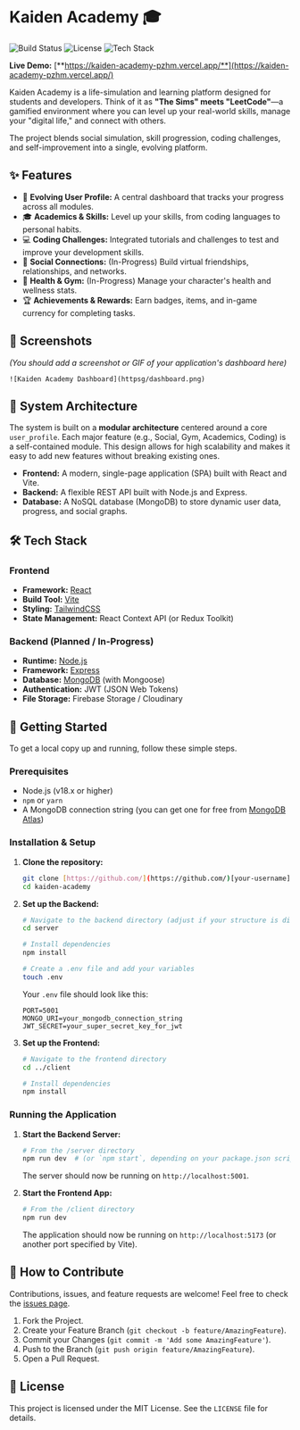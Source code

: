 # Kaiden Academy 🎓

![Build Status](https://img.shields.io/badge/build-in_progress-yellow)
![License](https://img.shields.io/badge/license-MIT-blue)
![Tech Stack](https://img.shields.io/badge/tech-MERN%20+%20Vite-brightgreen)

**Live Demo:** [**https://kaiden-academy-pzhm.vercel.app/**](https://kaiden-academy-pzhm.vercel.app/)

Kaiden Academy is a life-simulation and learning platform designed for students and developers. Think of it as **"The Sims" meets "LeetCode"**—a gamified environment where you can level up your real-world skills, manage your "digital life," and connect with others.

The project blends social simulation, skill progression, coding challenges, and self-improvement into a single, evolving platform.

## ✨ Features

* 👤 **Evolving User Profile:** A central dashboard that tracks your progress across all modules.
* 🎓 **Academics & Skills:** Level up your skills, from coding languages to personal habits.
* 💻 **Coding Challenges:** Integrated tutorials and challenges to test and improve your development skills.
* 🤝 **Social Connections:** (In-Progress) Build virtual friendships, relationships, and networks.
* 💪 **Health & Gym:** (In-Progress) Manage your character's health and wellness stats.
* 🏆 **Achievements & Rewards:** Earn badges, items, and in-game currency for completing tasks.

## 📸 Screenshots

*(You should add a screenshot or GIF of your application's dashboard here)*

`![Kaiden Academy Dashboard](httpsg/dashboard.png)`

## 🧱 System Architecture

The system is built on a **modular architecture** centered around a core `user_profile`. Each major feature (e.g., Social, Gym, Academics, Coding) is a self-contained module. This design allows for high scalability and makes it easy to add new features without breaking existing ones.

* **Frontend:** A modern, single-page application (SPA) built with React and Vite.
* **Backend:** A flexible REST API built with Node.js and Express.
* **Database:** A NoSQL database (MongoDB) to store dynamic user data, progress, and social graphs.

## 🛠️ Tech Stack

### Frontend
* **Framework:** [React](https://reactjs.org/)
* **Build Tool:** [Vite](https://vitejs.dev/)
* **Styling:** [TailwindCSS](https://tailwindcss.com/)
* **State Management:** React Context API (or Redux Toolkit)

### Backend (Planned / In-Progress)
* **Runtime:** [Node.js](https://nodejs.org/)
* **Framework:** [Express](https://expressjs.com/)
* **Database:** [MongoDB](https://www.mongodb.com/) (with Mongoose)
* **Authentication:** JWT (JSON Web Tokens)
* **File Storage:** Firebase Storage / Cloudinary

## 🚀 Getting Started

To get a local copy up and running, follow these simple steps.

### Prerequisites

* Node.js (v18.x or higher)
* `npm` or `yarn`
* A MongoDB connection string (you can get one for free from [MongoDB Atlas](https://www.mongodb.com/cloud/atlas))

### Installation & Setup

1.  **Clone the repository:**
    ```bash
    git clone [https://github.com/](https://github.com/)[your-username]/kaiden-academy.git
    cd kaiden-academy
    ```

2.  **Set up the Backend:**
    ```bash
    # Navigate to the backend directory (adjust if your structure is different)
    cd server 

    # Install dependencies
    npm install

    # Create a .env file and add your variables
    touch .env
    ```
    Your `.env` file should look like this:
    ```.env
    PORT=5001
    MONGO_URI=your_mongodb_connection_string
    JWT_SECRET=your_super_secret_key_for_jwt
    ```

3.  **Set up the Frontend:**
    ```bash
    # Navigate to the frontend directory
    cd ../client

    # Install dependencies
    npm install
    ```

### Running the Application

1.  **Start the Backend Server:**
    ```bash
    # From the /server directory
    npm run dev  # (or `npm start`, depending on your package.json scripts)
    ```
    The server should now be running on `http://localhost:5001`.

2.  **Start the Frontend App:**
    ```bash
    # From the /client directory
    npm run dev
    ```
    The application should now be running on `http://localhost:5173` (or another port specified by Vite).

## 🤝 How to Contribute

Contributions, issues, and feature requests are welcome! Feel free to check the [issues page](https://github.com/[your-username]/kaiden-academy/issues).

1.  Fork the Project.
2.  Create your Feature Branch (`git checkout -b feature/AmazingFeature`).
3.  Commit your Changes (`git commit -m 'Add some AmazingFeature'`).
4.  Push to the Branch (`git push origin feature/AmazingFeature`).
5.  Open a Pull Request.

## 📄 License

This project is licensed under the MIT License. See the `LICENSE` file for details.
